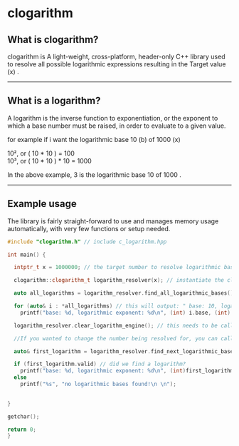 # clogarithm

## What is clogarithm? 
clogarithm is A light-weight, cross-platform, header-only C++ library used to resolve all possible logarithmic expressions resulting in the Target value (x) .

--------------------------------------------------------------------------------------------------------------------------------------------------------------------------------------------------------------

## What is a logarithm? 
A logarithm is the inverse function to exponentiation, or the exponent to which a base number must be raised, in order to evaluate to a given value.

for example if i want the logarithmic base 10 (b) of 1000 (x)

10², or ( 10 * 10 ) = 100                           
10³, or ( 10 * 10 ) * 10 = 1000

In the above example, 3 is the logarithmic base 10 of 1000 .

--------------------------------------------------------------------------------------------------------------------------------------------------------------------------------------------------------------

## Example usage

The library is fairly straight-forward to use and manages memory usage automatically, with very few functions or setup needed.

```cpp
#include "clogarithm.h" // include c_logarithm.hpp

int main() {

  intptr_t x = 1000000; // the target number to resolve logarithmic base(s) for

  clogarithm::clogarithm_t logarithm_resolver(x); // instantiate the clogarithm object

  auto all_logarithms = logarithm_resolver.find_all_logarithmic_bases(); // resolve all logarithmic base(s) of x

  for (auto& i : *all_logarithms) // this will output: " base: 10, logarithmic exponent: 6 \n base: 100, logarithmic exponent: 3 \n base: 1000, logarithmic exponent: 2" 
    printf("base: %d, logarithmic exponent: %d\n", (int) i.base, (int) i.logarithm); // clogarithm_entry_t.base is the base of x which we are resolving the logarithmic base of, the logarithmic base of [base] is stored in clogarithm_entry_t.logarithm

  logarithm_resolver.clear_logarithm_engine(); // this needs to be called if you wish to begin searching for logarithms again through the same object after calling find_all_logarithmic_bases()

  //If you wanted to change the number being resolved for, you can call logarithm_resolver.set_x( <value> ) at any time;

  auto& first_logarithm = logarithm_resolver.find_next_logarithmic_base(); // find the lowest logarithmic base (iterator) of (x = 1000000 in our case)  

  if (first_logarithm.valid) // did we find a logarithm?
    printf("base: %d, logarithmic exponent: %d\n", (int)first_logarithm.base, (int)first_logarithm.logarithm); // this code will execute and print: " base: 10, logarithmic exponent: 6 "
  else
    printf("%s", "no logarithmic bases found!\n \n");

  
}

getchar();

return 0;
}
```
